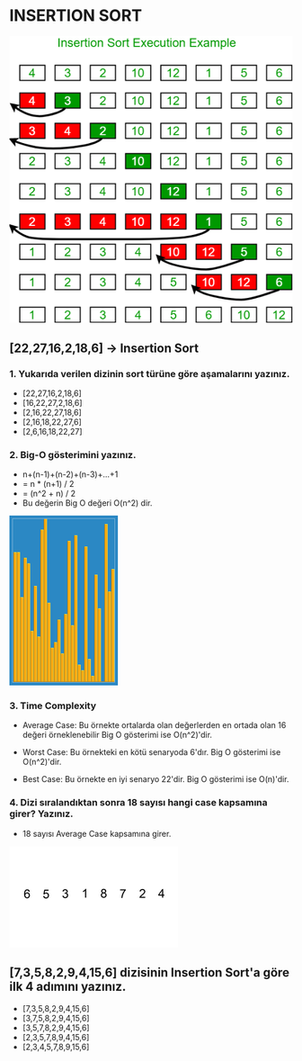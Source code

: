# INSERTION SORT
![image](img\insertionsort.png)
## [22,27,16,2,18,6] -> Insertion Sort

### 1. Yukarıda verilen dizinin sort türüne göre aşamalarını yazınız.
- [22,27,16,2,18,6]
- [16,22,27,2,18,6]
- [2,16,22,27,18,6]
- [2,16,18,22,27,6]
- [2,6,16,18,22,27]

### 2. Big-O gösterimini yazınız.
- n+(n-1)+(n-2)+(n-3)+...+1
- = n * (n+1) / 2
- = (n^2 + n) / 2
- Bu değerin Big O değeri O(n^2) dir.

![image](img\insertion_sort.gif)

### 3. Time Complexity
- Average Case: Bu örnekte ortalarda olan değerlerden en ortada olan 16 değeri örneklenebilir
Big O gösterimi ise O(n^2)'dir. 

- Worst Case: Bu örnekteki en kötü senaryoda 6'dır.
Big O gösterimi ise O(n^2)'dir.

- Best Case: Bu örnekte en iyi senaryo 22'dir.
Big O gösterimi ise O(n)'dir.
### 4. Dizi sıralandıktan sonra 18 sayısı hangi case kapsamına girer? Yazınız.
- 18 sayısı Average Case kapsamına girer.

![image](img\Insertion-sort-example-300px.gif)

## [7,3,5,8,2,9,4,15,6] dizisinin Insertion Sort'a göre ilk 4 adımını yazınız.
- [7,3,5,8,2,9,4,15,6]
- [3,7,5,8,2,9,4,15,6]
- [3,5,7,8,2,9,4,15,6]
- [2,3,5,7,8,9,4,15,6]
- [2,3,4,5,7,8,9,15,6]